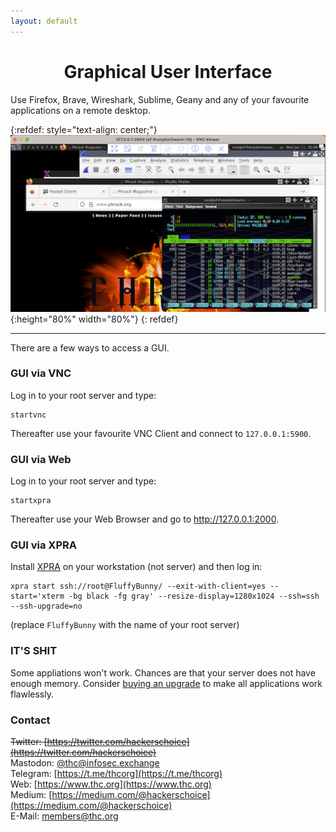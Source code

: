 ```yaml
---
layout: default
---
```


<div style="text-align:center"><h1>Graphical User Interface</h1></div>

<div style="width:80%; margin:auto">
</div>

Use Firefox, Brave, Wireshark, Sublime, Geany and any of your favourite applications on a remote desktop.

{:refdef: style="text-align: center;"}
![gui](sf-gui.png){:height="80%" width="80%"}
{: refdef}

---

There are a few ways to access a GUI.

### GUI via VNC

Log in to your root server and type:
```shell
startvnc
```

Thereafter use your favourite VNC Client and connect to `127.0.0.1:5900`.

### GUI via Web

Log in to your root server and type:
```shell
startxpra
```

Thereafter use your Web Browser and go to http://127.0.0.1:2000.

### GUI via XPRA

Install [XPRA](https://xpra.org/) on your workstation (not server) and then log in:

```shell
xpra start ssh://root@FluffyBunny/ --exit-with-client=yes --start='xterm -bg black -fg gray' --resize-display=1280x1024 --ssh=ssh --ssh-upgrade=no
```

(replace `FluffyBunny` with the name of your root server)

### IT'S SHIT

Some appliations won't work. Chances are that your server does not have enough memory. Consider [buying an upgrade](../buy-an-upgrade) to make all applications work flawlessly.

### Contact

~~Twitter: [https://twitter.com/hackerschoice](https://twitter.com/hackerschoice)~~  
Mastodon: [@thc@infosec.exchange](https://infosec.exchange/@thc)  
Telegram: [https://t.me/thcorg](https://t.me/thcorg)  
Web: [https://www.thc.org](https://www.thc.org)  
Medium: [https://medium.com/@hackerschoice](https://medium.com/@hackerschoice)  
E-Mail: members@thc.org  
